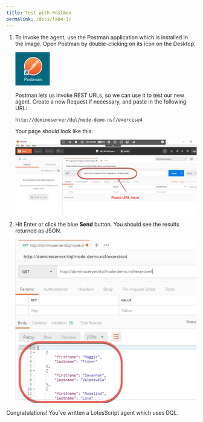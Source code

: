 ```yaml
---
title: Test with Postman
permalink: /docs/lab4-3/
---
```


1. To invoke the agent, use the Postman application which is installed in the image.  Open Postman by double-clicking on its icon on the Desktop.

    ![](../images/ex4c/postman.jpg)

    Postman lets us invoke REST URLs, so we can use it to test our new agent.  Create a new Request if necessary, and paste in the following URL:

    ```
    http://dominoserver/dql/node-demo.nsf/exercise4
    ``` 

    Your page should look like this:

    ![](../images/ex4c/set-up-postman-call.jpg)

1. Hit Enter or click the blue **Send** button.  You should see the results returned as JSON.

    ![](../images/ex4c/results.jpg)


Congratulations! You've written a LotusScript agent which uses DQL.